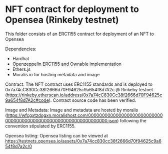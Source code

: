 # NFT contract for deployment to Opensea (Rinkeby testnet)
This folder consists of an ERC1155 contract for deployment of an NFT to Opensea

Dependencies:
- Hardhat
- Openzeppelin ERC1155 and Ownable implementation 
- Ethers.js
- Moralis.io for hosting metadata and image

Contract:
The NFT contract uses ERC1155 standards and is deployed to 0x7a74cC830Cc38f2666d70F94625c9a654f8d7A2c @ Rinkeby testnet (https://rinkeby.etherscan.io/address/0x7a74cC830Cc38f2666d70F94625c9a654f8d7A2c#code). Contract source code has been verified. 

Image and Metadata:
Image and metadata are hosted by moralis (https://wfcgxtzdogxn.moralishost.com/0000000000000000000000000000000000000000000000000000000000000000.json) following the convention stipulated by ERC1155.

Opensea listing:
Opensea listing can be viewed at https://testnets.opensea.io/assets/0x7a74cc830cc38f2666d70f94625c9a654f8d7a2c/0